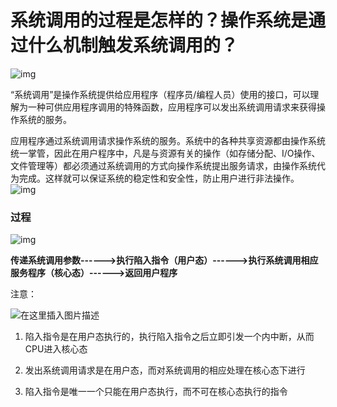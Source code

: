 # 系统调用的过程是怎样的？操作系统是通过什么机制触发系统调用的？

![img](https://img-blog.csdnimg.cn/20200907160327444.png?x-oss-process=image/watermark,type_ZmFuZ3poZW5naGVpdGk,shadow_10,text_aHR0cHM6Ly9ibG9nLmNzZG4ubmV0L3dlaXhpbl8zOTU2ODc0NA==,size_16,color_FFFFFF,t_70)

“系统调用”是操作系统提供给应用程序（程序员/编程人员）使用的接口，可以理解为一种可供应用程序调用的特殊函数，应用程序可以发出系统调用请求来获得操作系统的服务。

应用程序通过系统调用请求操作系统的服务。系统中的各种共享资源都由操作系统统一掌管，因此在用户程序中，凡是与资源有关的操作（如存储分配、I/O操作、文件管理等）都必须通过系统调用的方式向操作系统提出服务请求，由操作系统代为完成。这样就可以保证系统的稳定性和安全性，防止用户进行非法操作。
![img](https://img-blog.csdnimg.cn/20200907161000237.png?x-oss-process=image/watermark,type_ZmFuZ3poZW5naGVpdGk,shadow_10,text_aHR0cHM6Ly9ibG9nLmNzZG4ubmV0L3dlaXhpbl8zOTU2ODc0NA==,size_16,color_FFFFFF,t_70)

### 过程

![img](https://img-blog.csdnimg.cn/20200907161417752.png?x-oss-process=image/watermark,type_ZmFuZ3poZW5naGVpdGk,shadow_10,text_aHR0cHM6Ly9ibG9nLmNzZG4ubmV0L3dlaXhpbl8zOTU2ODc0NA==,size_16,color_FFFFFF,t_70)

**传递系统调用参数------>执行陷入指令（用户态）------>执行系统调用相应服务程序（核心态）------>返回用户程序**

注意：

![在这里插入图片描述](https://img-blog.csdnimg.cn/20201226134956283.png?x-oss-process=image/watermark,type_ZmFuZ3poZW5naGVpdGk,shadow_10,text_aHR0cHM6Ly9ibG9nLmNzZG4ubmV0L3dlaXhpbl81MTM0MDE1Ng==,size_16,color_FFFFFF,t_70)

1. 陷入指令是在用户态执行的，执行陷入指令之后立即引发一个内中断，从而CPU进入核心态

2. 发出系统调用请求是在用户态，而对系统调用的相应处理在核心态下进行

3. 陷入指令是唯一一个只能在用户态执行，而不可在核心态执行的指令
   